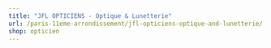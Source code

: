 ```yaml
---
title: "JFL OPTICIENS - Optique & Lunetterie"
url: /paris-11eme-arrondissement/jfl-opticiens-optique-and-lunetterie/
shop: opticien
---
```

